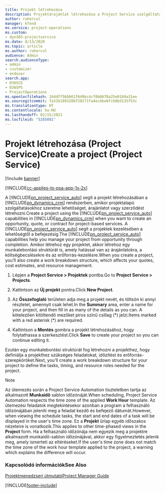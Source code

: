 ```yaml
---
title: Projekt létrehozása
description: Projektárajánlat létrehozása a Project Service szolgáltatásban
author: ruhercul
manager: kfend
ms.service: project-operations
ms.custom:
- dyn365-projectservice
ms.date: 8/13/2020
ms.topic: article
ms.author: ruhercul
audience: Admin
search.audienceType:
- admin
- customizer
- enduser
search.app:
- D365CE
- D365PS
- ProjectOperations
ms.openlocfilehash: 164dff56bb61f6d9bc4cf0b0678a25e0169a31ee
ms.sourcegitcommit: fa32b1893286f20271fa4ec4be8fc68bd135f53c
ms.translationtype: HT
ms.contentlocale: hu-HU
ms.lasthandoff: 02/15/2021
ms.locfileid: "5285081"
---
```

# <a name="create-a-project-project-service"></a><span data-ttu-id="c4aa5-103">Projekt létrehozása (Project Service)</span><span class="sxs-lookup"><span data-stu-id="c4aa5-103">Create a project (Project Service)</span></span>

[!include [banner](../includes/psa-now-project-operations.md)]

[!INCLUDE[cc-applies-to-psa-app-1x-2x](../includes/cc-applies-to-psa-app-1x-2x.md)]

<span data-ttu-id="c4aa5-104">A [!INCLUDE[pn_project_service_auto](../includes/pn-project-service-auto.md)] segít a projekt létrehozásában a [!INCLUDE[pn_dynamics_crm](../includes/pn-dynamics-crm.md)] rendszerben, amikor projektalapú szolgáltatásokhoz szeretne lehetőséget, árajánlatot vagy szerződést létrehozni.</span><span class="sxs-lookup"><span data-stu-id="c4aa5-104">Create a project using the [!INCLUDE[pn_project_service_auto](../includes/pn-project-service-auto.md)] capabilities in [!INCLUDE[pn_dynamics_crm](../includes/pn-dynamics-crm.md)] when you want to create an opportunity, quote, or contract for project-based services.</span></span> <span data-ttu-id="c4aa5-105">A [!INCLUDE[pn_project_service_auto](../includes/pn-project-service-auto.md)] segít a projektek kezelésében a lehetőségtől a befejezésig.</span><span class="sxs-lookup"><span data-stu-id="c4aa5-105">The [!INCLUDE[pn_project_service_auto](../includes/pn-project-service-auto.md)] capabilities help you manage your project from opportunity through completion.</span></span> <span data-ttu-id="c4aa5-106">Amikor létrehoz egy projektet, akkor létrehoz egy munkalebontási struktúrát is, amely hatással van az árajánlatokra, a költségbecslésekre és az erőforrás-kezelésre.</span><span class="sxs-lookup"><span data-stu-id="c4aa5-106">When you create a project, you’ll also create a work breakdown structure, which affects your quotes, cost estimates, and resource management.</span></span>  
  
1.  <span data-ttu-id="c4aa5-107">Lépjen a **Project Service > Projektek** pontba.</span><span class="sxs-lookup"><span data-stu-id="c4aa5-107">Go to **Project Service > Projects**.</span></span>  
  
2.  <span data-ttu-id="c4aa5-108">Kattintson az **Új projekt** pontra.</span><span class="sxs-lookup"><span data-stu-id="c4aa5-108">Click **New Project**.</span></span>  
  
3.  <span data-ttu-id="c4aa5-109">Az **Összefoglaló** területen adja meg a projekt nevét, és töltsön ki annyi részletet, amennyit csak lehet.</span><span class="sxs-lookup"><span data-stu-id="c4aa5-109">In the **Summary** area, enter a name for your project, and then fill in as many of the details as you can.</span></span> <span data-ttu-id="c4aa5-110">A kötelezően kitöltendő mezőket piros színű csillag (\*) jelzi.</span><span class="sxs-lookup"><span data-stu-id="c4aa5-110">Items marked with a red asterisk (\*) are required.</span></span>  
  
4.  <span data-ttu-id="c4aa5-111">Kattintson a **Mentés** gombra a projekt létrehozásához, hogy folytathassa a szerkesztést.</span><span class="sxs-lookup"><span data-stu-id="c4aa5-111">Click **Save** to create your project so you can continue editing it.</span></span>  
  
<span data-ttu-id="c4aa5-112">Ezután egy munkalebontási struktúrát fog létrehozni a projekthez, hogy definiálja a projekthez szükséges feladatokat, időzítést és erőforrás-szerepköröket.</span><span class="sxs-lookup"><span data-stu-id="c4aa5-112">Next, you’ll create a work breakdown structure for your project to define the tasks, timing, and resource roles needed for the project.</span></span>  

> [!NOTE]
> <span data-ttu-id="c4aa5-113">Az ütemezés során a Project Service Automation tiszteletben tartja az alkalmazott **Munkaidő** sablon időzónáját.</span><span class="sxs-lookup"><span data-stu-id="c4aa5-113">When scheduling, Project Service Automation respects the time zone of the applied **Work Hour** template.</span></span> <span data-ttu-id="c4aa5-114">Az ütemezési feladatok megtekintésekor azonban a program a felhasználó időzónájában jeleníti meg a feladat kezdő és befejező dátumát.</span><span class="sxs-lookup"><span data-stu-id="c4aa5-114">However, when viewing the schedule tasks, the start and end dates of a task will be displayed in the user's time zone.</span></span> <span data-ttu-id="c4aa5-115">Ez a **Projekt** űrlap egyéb időszakos nézeteire is vonatkozik.</span><span class="sxs-lookup"><span data-stu-id="c4aa5-115">This applies to other time-phased views in the **Project** form.</span></span> <span data-ttu-id="c4aa5-116">Ha a felhasználó időzónája nem egyezik meg a projektre alkalmazott munkaidő-sablon időzónájával, akkor egy figyelmeztetés jelenik meg, amely ismerteti az eltéréseket.</span><span class="sxs-lookup"><span data-stu-id="c4aa5-116">If the user's time zone does not match the time zone of the work hour template applied to the project, a warning which explains the difference will occur.</span></span> 
  
### <a name="see-also"></a><span data-ttu-id="c4aa5-117">Kapcsolódó információk</span><span class="sxs-lookup"><span data-stu-id="c4aa5-117">See Also</span></span>  
 [<span data-ttu-id="c4aa5-118">Projektmenedzseri útmutató</span><span class="sxs-lookup"><span data-stu-id="c4aa5-118">Project Manager Guide</span></span>](../psa/project-manager-guide.md)


[!INCLUDE[footer-include](../includes/footer-banner.md)]
